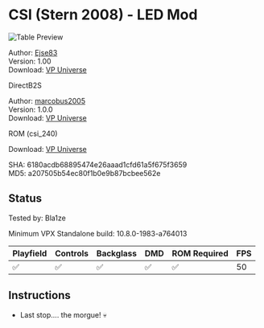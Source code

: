 # CSI (Stern 2008) - LED Mod 

![Table Preview](../../images/vpx-csiled.png)

Author: [Ejse83](https://vpuniverse.com/profile/53365-ejse83/)  
Version: 1.00  
Download: [VP Universe](https://vpuniverse.com/files/file/21552-csi-stern-2008_vpx_100-ejse83-led-mod/)

DirectB2S

Author: [marcobus2005](https://vpuniverse.com/profile/53087-marcobus2005/)  
Version: 1.0.0  
Download: [VP Universe](https://vpuniverse.com/files/file/16053-csi-stern-2008-backglass-with-full-dmd/)

ROM (csi_240)

Download: [VP Universe](https://vpuniverse.com/files/file/3413-csi-crime-scene-investigation-v24/)

SHA: 6180acdb68895474e26aaad1cfd61a5f675f3659  
MD5: a207505b54ec80f1b0e9b87bcbee562e

## Status 

Tested by: Bla1ze

Minimum VPX Standalone build: 10.8.0-1983-a764013

| Playfield | Controls | Backglass | DMD | ROM Required | FPS | 
|-----------|----------|-----------|-----|--------------|-----|
| :white_check_mark: | :white_check_mark: | :white_check_mark: | :white_check_mark: | :white_check_mark: | 50 |

## Instructions

- Last stop.... the morgue! 💀
